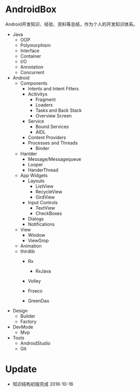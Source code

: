 # AndroidBox
Android开发知识、经验、资料等总结，作为个人的开发知识体系。

+ Java
	+ OOP
	+ Polymorphism
	+ Interface
	+ Container
	+ I/O
	+ Annotation
	+ Concurrent
+ Android
	+ Components
		+ Intents and Intent Filters
		+ Acitivitys
			+ Fragment
			+ Loaders
			+ Tasks and Back Stack
			+ Overview Screen
		+ Service
			+ Bound Services
			+ AIDL
		+ Content Providers
		+ Processes and Threads
			+ Binder
	+ Hanlder
		+ Message/Messagequeue
		+ Looper
		+ HanderThread
	+ App Widgets
		+ Layouts
			+ ListView
			+ RecycleView
			+ GirdView
		+ Input Controls
			+ TextView
			+ CheckBoxes
		+ Dialogs
		+ Notifications
	+ View
		+ Window
		+ ViewGrop
	+ Animation
	+ thirdlib
		+ Rx
			+ RxJava

		+ Volley
		+ Frseco
		+ GreenDao
+ Design
	+ Builder
	+ Factory
+ DevMode
  + Mvp
+ Tools
	+ AndroidStudio
	+ Git

# Update
+ 知识结构初版完成 2016-10-16

